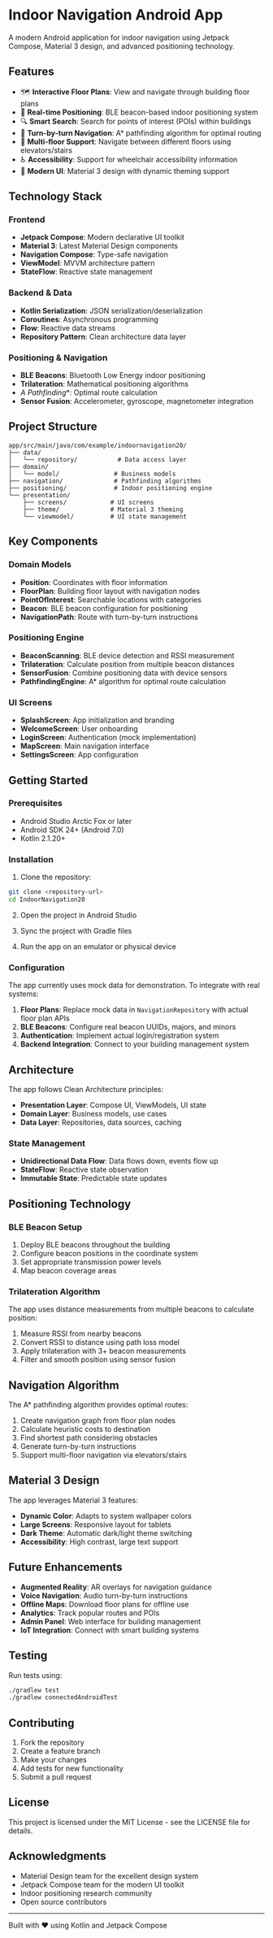 # Indoor Navigation Android App

A modern Android application for indoor navigation using Jetpack Compose, Material 3 design, and
advanced positioning technology.

## Features

- 🗺️ **Interactive Floor Plans**: View and navigate through building floor plans
- 📍 **Real-time Positioning**: BLE beacon-based indoor positioning system
- 🔍 **Smart Search**: Search for points of interest (POIs) within buildings
- 🧭 **Turn-by-turn Navigation**: A* pathfinding algorithm for optimal routing
- 🏢 **Multi-floor Support**: Navigate between different floors using elevators/stairs
- ♿ **Accessibility**: Support for wheelchair accessibility information
- 🎨 **Modern UI**: Material 3 design with dynamic theming support

## Technology Stack

### Frontend

- **Jetpack Compose**: Modern declarative UI toolkit
- **Material 3**: Latest Material Design components
- **Navigation Compose**: Type-safe navigation
- **ViewModel**: MVVM architecture pattern
- **StateFlow**: Reactive state management

### Backend & Data

- **Kotlin Serialization**: JSON serialization/deserialization
- **Coroutines**: Asynchronous programming
- **Flow**: Reactive data streams
- **Repository Pattern**: Clean architecture data layer

### Positioning & Navigation

- **BLE Beacons**: Bluetooth Low Energy indoor positioning
- **Trilateration**: Mathematical positioning algorithms
- **A* Pathfinding**: Optimal route calculation
- **Sensor Fusion**: Accelerometer, gyroscope, magnetometer integration

## Project Structure

```
app/src/main/java/com/example/indoornavigation20/
├── data/
│   └── repository/           # Data access layer
├── domain/
│   └── model/               # Business models
├── navigation/              # Pathfinding algorithms
├── positioning/             # Indoor positioning engine
└── presentation/
    ├── screens/            # UI screens
    ├── theme/              # Material 3 theming
    └── viewmodel/          # UI state management
```

## Key Components

### Domain Models

- **Position**: Coordinates with floor information
- **FloorPlan**: Building floor layout with navigation nodes
- **PointOfInterest**: Searchable locations with categories
- **Beacon**: BLE beacon configuration for positioning
- **NavigationPath**: Route with turn-by-turn instructions

### Positioning Engine

- **BeaconScanning**: BLE device detection and RSSI measurement
- **Trilateration**: Calculate position from multiple beacon distances
- **SensorFusion**: Combine positioning data with device sensors
- **PathfindingEngine**: A* algorithm for optimal route calculation

### UI Screens

- **SplashScreen**: App initialization and branding
- **WelcomeScreen**: User onboarding
- **LoginScreen**: Authentication (mock implementation)
- **MapScreen**: Main navigation interface
- **SettingsScreen**: App configuration

## Getting Started

### Prerequisites

- Android Studio Arctic Fox or later
- Android SDK 24+ (Android 7.0)
- Kotlin 2.1.20+

### Installation

1. Clone the repository:

```bash
git clone <repository-url>
cd IndoorNavigation20
```

2. Open the project in Android Studio

3. Sync the project with Gradle files

4. Run the app on an emulator or physical device

### Configuration

The app currently uses mock data for demonstration. To integrate with real systems:

1. **Floor Plans**: Replace mock data in `NavigationRepository` with actual floor plan APIs
2. **BLE Beacons**: Configure real beacon UUIDs, majors, and minors
3. **Authentication**: Implement actual login/registration system
4. **Backend Integration**: Connect to your building management system

## Architecture

The app follows Clean Architecture principles:

- **Presentation Layer**: Compose UI, ViewModels, UI state
- **Domain Layer**: Business models, use cases
- **Data Layer**: Repositories, data sources, caching

### State Management

- **Unidirectional Data Flow**: Data flows down, events flow up
- **StateFlow**: Reactive state observation
- **Immutable State**: Predictable state updates

## Positioning Technology

### BLE Beacon Setup

1. Deploy BLE beacons throughout the building
2. Configure beacon positions in the coordinate system
3. Set appropriate transmission power levels
4. Map beacon coverage areas

### Trilateration Algorithm

The app uses distance measurements from multiple beacons to calculate position:

1. Measure RSSI from nearby beacons
2. Convert RSSI to distance using path loss model
3. Apply trilateration with 3+ beacon measurements
4. Filter and smooth position using sensor fusion

## Navigation Algorithm

The A* pathfinding algorithm provides optimal routes:

1. Create navigation graph from floor plan nodes
2. Calculate heuristic costs to destination
3. Find shortest path considering obstacles
4. Generate turn-by-turn instructions
5. Support multi-floor navigation via elevators/stairs

## Material 3 Design

The app leverages Material 3 features:

- **Dynamic Color**: Adapts to system wallpaper colors
- **Large Screens**: Responsive layout for tablets
- **Dark Theme**: Automatic dark/light theme switching
- **Accessibility**: High contrast, large text support

## Future Enhancements

- **Augmented Reality**: AR overlays for navigation guidance
- **Voice Navigation**: Audio turn-by-turn instructions
- **Offline Maps**: Download floor plans for offline use
- **Analytics**: Track popular routes and POIs
- **Admin Panel**: Web interface for building management
- **IoT Integration**: Connect with smart building systems

## Testing

Run tests using:

```bash
./gradlew test
./gradlew connectedAndroidTest
```

## Contributing

1. Fork the repository
2. Create a feature branch
3. Make your changes
4. Add tests for new functionality
5. Submit a pull request

## License

This project is licensed under the MIT License - see the LICENSE file for details.

## Acknowledgments

- Material Design team for the excellent design system
- Jetpack Compose team for the modern UI toolkit
- Indoor positioning research community
- Open source contributors

---

Built with ❤️ using Kotlin and Jetpack Compose